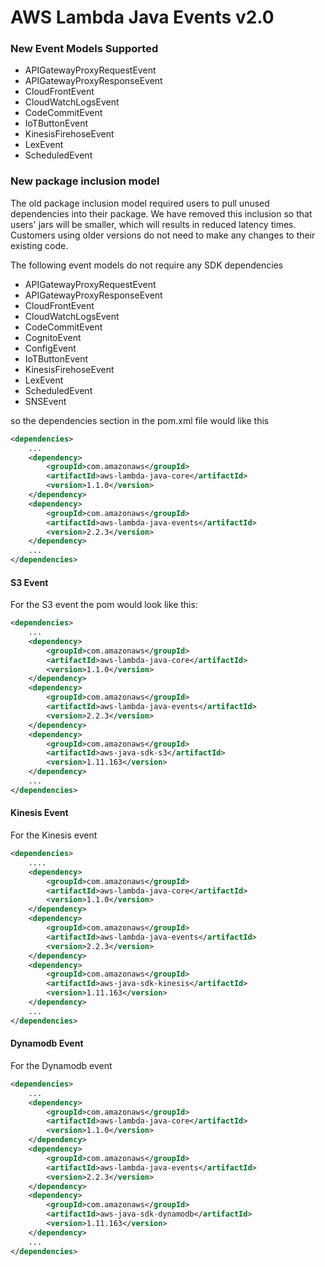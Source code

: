 # AWS Lambda Java Events v2.0

### New Event Models Supported
* APIGatewayProxyRequestEvent
* APIGatewayProxyResponseEvent
* CloudFrontEvent
* CloudWatchLogsEvent
* CodeCommitEvent
* IoTButtonEvent
* KinesisFirehoseEvent
* LexEvent
* ScheduledEvent

### New package inclusion model
The old package inclusion model required users to pull unused dependencies into
their package. We have removed this inclusion so that users' jars will be
smaller, which will results in reduced latency times. Customers using older
versions do not need to make any changes to their existing code.

The following event models do not require any SDK dependencies
* APIGatewayProxyRequestEvent
* APIGatewayProxyResponseEvent
* CloudFrontEvent
* CloudWatchLogsEvent
* CodeCommitEvent
* CognitoEvent
* ConfigEvent
* IoTButtonEvent
* KinesisFirehoseEvent
* LexEvent
* ScheduledEvent
* SNSEvent

so the dependencies section in the pom.xml file would like this

```xml
<dependencies>
    ...
    <dependency>
        <groupId>com.amazonaws</groupId>
        <artifactId>aws-lambda-java-core</artifactId>
        <version>1.1.0</version>
    </dependency>
    <dependency>
        <groupId>com.amazonaws</groupId>
        <artifactId>aws-lambda-java-events</artifactId>
        <version>2.2.3</version>
    </dependency>
    ...
</dependencies>
```

#### S3 Event

For the S3 event the pom would look like this:

```xml
<dependencies>
    ...
    <dependency>
        <groupId>com.amazonaws</groupId>
        <artifactId>aws-lambda-java-core</artifactId>
        <version>1.1.0</version>
    </dependency>
    <dependency>
        <groupId>com.amazonaws</groupId>
        <artifactId>aws-lambda-java-events</artifactId>
        <version>2.2.3</version>
    </dependency>
    <dependency>
        <groupId>com.amazonaws</groupId>
        <artifactId>aws-java-sdk-s3</artifactId>
        <version>1.11.163</version>
    </dependency>
    ...
</dependencies>
```

#### Kinesis Event

For the Kinesis event

```xml
<dependencies>
    ....
    <dependency>
        <groupId>com.amazonaws</groupId>
        <artifactId>aws-lambda-java-core</artifactId>
        <version>1.1.0</version>
    </dependency>
    <dependency>
        <groupId>com.amazonaws</groupId>
        <artifactId>aws-lambda-java-events</artifactId>
        <version>2.2.3</version>
    </dependency>
    <dependency>
        <groupId>com.amazonaws</groupId>
        <artifactId>aws-java-sdk-kinesis</artifactId>
        <version>1.11.163</version>
    </dependency>
    ...
</dependencies>
```

#### Dynamodb Event

For the Dynamodb event

```xml
<dependencies>
    ...
    <dependency>
        <groupId>com.amazonaws</groupId>
        <artifactId>aws-lambda-java-core</artifactId>
        <version>1.1.0</version>
    </dependency>
    <dependency>
        <groupId>com.amazonaws</groupId>
        <artifactId>aws-lambda-java-events</artifactId>
        <version>2.2.3</version>
    </dependency>
    <dependency>
        <groupId>com.amazonaws</groupId>
        <artifactId>aws-java-sdk-dynamodb</artifactId>
        <version>1.11.163</version>
    </dependency>
    ...
</dependencies>
```
